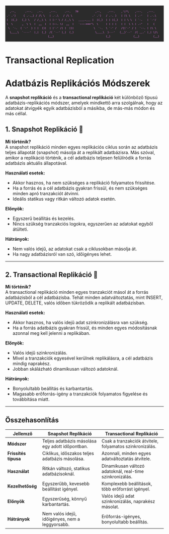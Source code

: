 ![img.png](src/main/resources/static/banner.png)

# Transactional Replication

# Adatbázis Replikációs Módszerek

A **snapshot replikáció** és a **transactional replikáció** két különböző típusú adatbázis-replikációs módszer, amelyek mindkettő arra szolgálnak, hogy az adatokat átvigyék egyik adatbázisból a másikba, de más-más módon és más céllal.

## 1. Snapshot Replikáció 📸

**Mi történik?**  
A snapshot replikáció minden egyes replikációs ciklus során az adatbázis teljes állapotát (snapshot) másolja át a replikált adatbázisra. Más szóval, amikor a replikáció történik, a cél adatbázis teljesen felülíródik a forrás adatbázis aktuális állapotával.

**Használati esetek:**

- Akkor hasznos, ha nem szükséges a replikáció folyamatos frissítése.
- Ha a forrás és a cél adatbázis gyakran frissül, és nem szükséges minden apró tranzakciót átvinni.
- Ideális statikus vagy ritkán változó adatok esetén.

**Előnyök:**

- Egyszerű beállítás és kezelés.
- Nincs szükség tranzakciós logokra, egyszerűen az adatokat egyből átülteti.

**Hátrányok:**

- Nem valós idejű, az adatokat csak a ciklusokban másolja át.
- Ha nagy adatbázisról van szó, időigényes lehet.

---

## 2. Transactional Replikáció 🔄

**Mi történik?**  
A transactional replikáció minden egyes tranzakciót másol át a forrás adatbázisból a cél adatbázisba. Tehát minden adatváltoztatás, mint INSERT, UPDATE, DELETE, valós időben tükröződik a replikált adatbázisban.

**Használati esetek:**

- Akkor hasznos, ha valós idejű adat szinkronizálásra van szükség.
- Ha a forrás adatbázis gyakran frissül, és minden egyes módosításnak azonnal meg kell jelenni a replikában.

**Előnyök:**

- Valós idejű szinkronizálás.
- Mivel a tranzakciók egyesével kerülnek replikálásra, a cél adatbázis mindig naprakész.
- Jobban skálázható dinamikusan változó adatoknál.

**Hátrányok:**

- Bonyolultabb beállítás és karbantartás.
- Magasabb erőforrás-igény a tranzakciók folyamatos figyelése és továbbítása miatt.

---

## Összehasonlítás

| Jellemző               | Snapshot Replikáció                               | Transactional Replikáció                          |
|------------------------|--------------------------------------------------|--------------------------------------------------|
| **Módszer**            | Teljes adatbázis másolása egy adott időpontban.  | Csak a tranzakciók átvitele, folyamatos szinkronizálás. |
| **Frissítés típusa**   | Ciklikus, időszakos teljes adatbázis másolása.  | Azonnali, minden egyes adatváltoztatás átvitele.   |
| **Használat**          | Ritkán változó, statikus adatbázisoknál.        | Dinamikusan változó adatoknál, real-time szinkronizálás. |
| **Kezelhetőség**       | Egyszerűbb, kevesebb beállítást igényel.        | Komplexebb beállítások, több erőforrást igényel.  |
| **Előnyök**            | Egyszerűség, könnyű karbantartás.               | Valós idejű adat szinkronizálás, naprakész másolat. |
| **Hátrányok**          | Nem valós idejű, időigényes, nem a leggyorsabb. | Erőforrás-igényes, bonyolultabb beállítás.       |
